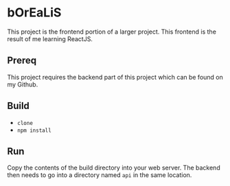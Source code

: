 # bOrEaLiS
This project is the frontend portion of a larger project. This frontend is the result of me learning ReactJS.
## Prereq
This project requires the backend part of this project which can be found on my Github.
## Build  
* `clone`
* `npm install`
## Run
Copy the contents of the build directory into your web server. The backend then needs to go into a directory named `api` in the same location.
